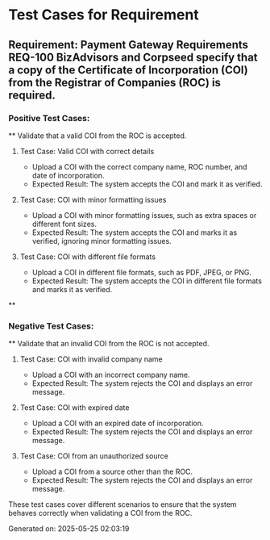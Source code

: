 # Test Cases for Requirement
## Requirement: Payment Gateway Requirements REQ-100 BizAdvisors and Corpseed specify that a copy of the Certificate of Incorporation (COI) from the Registrar of Companies (ROC) is required.

### Positive Test Cases:
**
Validate that a valid COI from the ROC is accepted.

1. Test Case: Valid COI with correct details
   - Upload a COI with the correct company name, ROC number, and date of incorporation.
   - Expected Result: The system accepts the COI and mark it as verified.

2. Test Case: COI with minor formatting issues
   - Upload a COI with minor formatting issues, such as extra spaces or different font sizes.
   - Expected Result: The system accepts the COI and marks it as verified, ignoring minor formatting issues.

3. Test Case: COI with different file formats
   - Upload a COI in different file formats, such as PDF, JPEG, or PNG.
   - Expected Result: The system accepts the COI in different file formats and marks it as verified.

**

### Negative Test Cases:
**
Validate that an invalid COI from the ROC is not accepted.

1. Test Case: COI with invalid company name
   - Upload a COI with an incorrect company name.
   - Expected Result: The system rejects the COI and displays an error message.

2. Test Case: COI with expired date
   - Upload a COI with an expired date of incorporation.
   - Expected Result: The system rejects the COI and displays an error message.

3. Test Case: COI from an unauthorized source
   - Upload a COI from a source other than the ROC.
   - Expected Result: The system rejects the COI and displays an error message.

These test cases cover different scenarios to ensure that the system behaves correctly when validating a COI from the ROC.

Generated on: 2025-05-25 02:03:19
